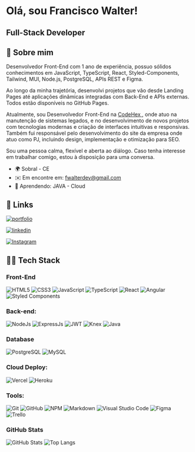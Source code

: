 Olá, sou Francisco Walter!
========================================================================================================================================

Full-Stack Developer
-----------------------------------------------

## 🚀 Sobre mim

<p text-align="justify">
      
Desenvolvedor Front-End com 1 ano de experiência, possuo sólidos conhecimentos em JavaScript, TypeScript, React, Styled-Components, Tailwind, MUI, Node.js, PostgreSQL, APIs REST e Figma.

Ao longo da minha trajetória, desenvolvi projetos que vão desde Landing Pages até aplicações dinâmicas integradas com Back-End e APIs externas. Todos estão disponíveis no GitHub Pages.

Atualmente, sou Desenvolvedor Front-End na <a href="https://codehex.com.br/" target="_blank"> CodeHex <a/> , onde atuo na manutenção de sistemas legados, e no desenvolvimento de novos projetos com tecnologias modernas e criação de interfaces intuitivas e responsivas. Também fui responsável pelo desenvolvimento do site da empresa onde atuo como PJ, incluindo design, implementação e otimização para SEO.

Sou uma pessoa calma, flexível e aberta ao diálogo. Caso tenha interesse em trabalhar comigo, estou à disposição para uma conversa.
</p>


*   🌍  Sobral - CE
*   ✉️  Em encontre em: [fwalterdev@gmail.com](mailto:fwalterdev@gmail.com)
*   🧠  Aprendendo: JAVA - Cloud

## 🔗 Links
[![portfolio](https://img.shields.io/badge/my_portfolio-000?style=for-the-badge&logo=ko-fi&logoColor=white)](https://portfolio-fwalterdias.vercel.app/home)

[![linkedin](https://img.shields.io/badge/linkedin-0A66C2?style=for-the-badge&logo=linkedin&logoColor=white)](https://www.linkedin.com/in/francisco-walter/)

[![Instagram](https://img.shields.io/badge/instagram-D9488B?style=for-the-badge&logo=instagram&logoColor=black)](https://www.instagram.com/johannwerther/?igshid=OGQ5ZDc2ODk2ZA%3D%3D)

## 👨‍💻 Tech Stack

### Front-End
![HTML5](https://img.shields.io/badge/html5-%23E34F26.svg?style=for-the-badge&logo=html5&logoColor=white)
![CSS3](https://img.shields.io/badge/css3-%231572B6.svg?style=for-the-badge&logo=css3&logoColor=white)
![JavaScript](https://img.shields.io/badge/JavaScript-000?style=for-the-badge&logo=javascript)
![TypeScript](https://img.shields.io/badge/TypeScript-blue?style=for-the-badge&logo=typescript&logoColor=white)
![React](https://img.shields.io/badge/react-%2320232a.svg?style=for-the-badge&logo=react&logoColor=%2361DAFB)
![Angular](https://img.shields.io/badge/angular-%23DD0031.svg?style=for-the-badge&logo=angular&logoColor=white)
![Styled Components](https://img.shields.io/badge/styled--components-DB7093?style=for-the-badge&logo=styled-components&logoColor=white)


### Back-end:
![NodeJs](https://img.shields.io/badge/node.js-6DA55F?style=for-the-badge&logo=node.js&logoColor=white)
![ExpressJs](https://img.shields.io/badge/Express.js-green?style=for-the-badge&logo=express&logoColor=white)
![JWT](https://img.shields.io/badge/JWT-black?style=for-the-badge&logo=JSON%20web%20tokens)
![Knex](https://img.shields.io/badge/Knex.js-orange?style=for-the-badge&logo=Knex.js)
![Java](https://img.shields.io/badge/java-%23ED8B00.svg?style=for-the-badge&logo=openjdk&logoColor=white)


### Database
![PostgreSQL](https://img.shields.io/badge/postgresql-%23220052.svg?style=for-the-badge&logo=postgresql&logoColor=white)
![MySQL](https://img.shields.io/badge/mysql-blue.svg?style=for-the-badge&logo=mysql&logoColor=white)

### Cloud Deploy:

![Vercel](https://img.shields.io/badge/Vercel-000000?style=for-the-badge&logo=vercel&logoColor=white)
![Heroku](https://img.shields.io/badge/Heroku-430098?style=for-the-badge&logo=heroku&logoColor=white)

### Tools:

![Git](https://img.shields.io/badge/GIT-E44C30?style=for-the-badge&logo=git&logoColor=white)
![GitHub](https://img.shields.io/badge/GitHub-100000?style=for-the-badge&logo=github&logoColor=white)
![NPM](https://img.shields.io/badge/npm-CB3837?style=for-the-badge&logo=npm&logoColor=white)
![Markdown](https://img.shields.io/badge/Markdown-000000?style=for-the-badge&logo=markdown&logoColor=white)
![Visual Studio Code](https://img.shields.io/badge/Visual_Studio_Code-0078D4?style=for-the-badge&logo=visual%20studio%20code&logoColor=white)
![Figma](https://img.shields.io/badge/Figma-F24E1E?style=for-the-badge&logo=figma&logoColor=white)
![Trello](https://img.shields.io/badge/Trello-0052CC?style=for-the-badge&logo=trello&logoColor=white)


### GitHub Stats

![GitHub Stats](https://github-readme-stats.vercel.app/api?username=FWalterDias&theme=transparent&bg_color=000&border_color=30A3DC&show_icons=true&icon_color=30A3DC&title_color=E94D5F&text_color=FFF)
![Top Langs](https://github-readme-stats-git-masterrstaa-rickstaa.vercel.app/api/top-langs/?username=FWalterDias&bg_color=000&border_color=30A3DC&title_color=E94D5F&text_color=FFF)
